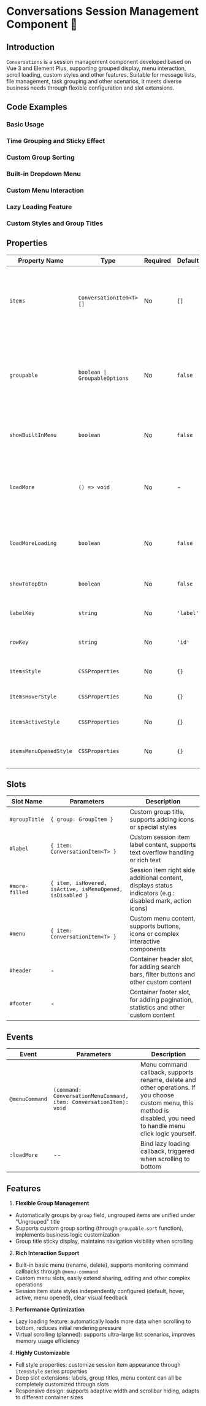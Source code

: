 # Conversations Session Management Component 📱

## Introduction

`Conversations` is a session management component developed based on Vue 3 and Element Plus, supporting grouped display, menu interaction, scroll loading, custom styles and other features. Suitable for message lists, file management, task grouping and other scenarios, it meets diverse business needs through flexible configuration and slot extensions.

## Code Examples

### Basic Usage

<demo src="./demos/base.vue"></demo>

### Time Grouping and Sticky Effect

<demo src="./demos/time-grouping.vue"></demo>

### Custom Group Sorting

<demo src="./demos/custom-group-sort.vue"></demo>

### Built-in Dropdown Menu

<demo src="./demos/built-in-menu.vue"></demo>

### Custom Menu Interaction

<demo src="./demos/custom-menu.vue"></demo>

### Lazy Loading Feature

<demo src="./demos/lazy-loading.vue"></demo>

### Custom Styles and Group Titles

<demo src="./demos/absolute-custom.vue"></demo>

## Properties

| Property Name          | Type                          | Required | Default   | Description                                                                              |
| ---------------------- | ----------------------------- | -------- | --------- | ---------------------------------------------------------------------------------------- |
| `items`                | `ConversationItem<T>[]`       | No       | `[]`      | Session item data list, containing `label`, `group`, `disabled` and other fields         |
| `groupable`            | `boolean \| GroupableOptions` | No       | `false`   | Whether to enable grouping, passing object can customize group sorting (`sort` function) |
| `showBuiltInMenu`      | `boolean`                     | No       | `false`   | Whether to show built-in menu (rename, delete)                                           |
| `loadMore`             | `() => void`                  | No       | -         | Lazy loading callback function, triggered when scrolling to bottom                       |
| `loadMoreLoading`      | `boolean`                     | No       | `false`   | Load more state, controls loading animation display                                      |
| `showToTopBtn`         | `boolean`                     | No       | `false`   | Whether to show back to top button                                                       |
| `labelKey`             | `string`                      | No       | `'label'` | Session item label field name                                                            |
| `rowKey`               | `string`                      | No       | `'id'`    | Session item unique identifier field name                                                |
| `itemsStyle`           | `CSSProperties`               | No       | `{}`      | Session item default style                                                               |
| `itemsHoverStyle`      | `CSSProperties`               | No       | `{}`      | Session item hover style                                                                 |
| `itemsActiveStyle`     | `CSSProperties`               | No       | `{}`      | Session item active style                                                                |
| `itemsMenuOpenedStyle` | `CSSProperties`               | No       | `{}`      | Session item style when menu is opened                                                   |

## Slots

| Slot Name      | Parameters                                                | Description                                                                                                |
| -------------- | --------------------------------------------------------- | ---------------------------------------------------------------------------------------------------------- |
| `#groupTitle`  | `{ group: GroupItem }`                                    | Custom group title, supports adding icons or special styles                                                |
| `#label`       | `{ item: ConversationItem<T> }`                           | Custom session item label content, supports text overflow handling or rich text                            |
| `#more-filled` | `{ item, isHovered, isActive, isMenuOpened, isDisabled }` | Session item right side additional content, displays status indicators (e.g.: disabled mark, action icons) |
| `#menu`        | `{ item: ConversationItem<T> }`                           | Custom menu content, supports buttons, icons or complex interactive components                             |
| `#header`      | -                                                         | Container header slot, for adding search bars, filter buttons and other custom content                     |
| `#footer`      | -                                                         | Container footer slot, for adding pagination, statistics and other custom content                          |

## Events

| Event          | Parameters                                                         | Description                                                                                                                                                            |
| -------------- | ------------------------------------------------------------------ | ---------------------------------------------------------------------------------------------------------------------------------------------------------------------- |
| `@menuCommand` | `(command: ConversationMenuCommand, item: ConversationItem): void` | Menu command callback, supports rename, delete and other operations. If you choose custom menu, this method is disabled, you need to handle menu click logic yourself. |
| `:loadMore`    | --                                                                 | Bind lazy loading callback, triggered when scrolling to bottom                                                                                                         |

## Features

1. **Flexible Group Management**

- Automatically groups by `group` field, ungrouped items are unified under "Ungrouped" title
- Supports custom group sorting (through `groupable.sort` function), implements business logic customization
- Group title sticky display, maintains navigation visibility when scrolling

2. **Rich Interaction Support**

- Built-in basic menu (rename, delete), supports monitoring command callbacks through `@menu-command`
- Custom menu slots, easily extend sharing, editing and other complex operations
- Session item state styles independently configured (default, hover, active, menu opened), clear visual feedback

3. **Performance Optimization**

- Lazy loading feature: automatically loads more data when scrolling to bottom, reduces initial rendering pressure
- Virtual scrolling (planned): supports ultra-large list scenarios, improves memory usage efficiency

4. **Highly Customizable**

- Full style properties: customize session item appearance through `itemsStyle` series properties
- Deep slot extensions: labels, group titles, menu content can all be completely customized through slots
- Responsive design: supports adaptive width and scrollbar hiding, adapts to different container sizes
